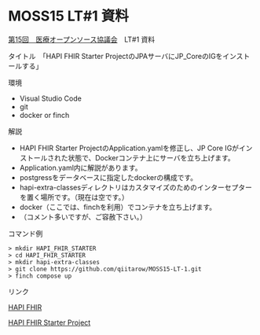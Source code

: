 # MOSS15 LT#1 資料

[第15回　医療オープンソース協議会](https://moss.connpass.com/event/315545/)　LT#1 資料

タイトル　「HAPI FHIR Starter ProjectのJPAサーバにJP_CoreのIGをインストールする」

環境

* Visual Studio Code
* git
* docker or finch

解説

* HAPI FHIR Starter ProjectのApplication.yamlを修正し、JP Core IGがインストールされた状態で、Dockerコンテナ上にサーバを立ち上げます。
* Application.yaml内に解説があります。
* postgressをデータベースに指定したdockerの構成です。
* hapi-extra-classesディレクトリはカスタマイズのためのインターセプターを置く場所です。（現在は空です。）
* docker（ここでは、finchを利用）でコンテナを立ち上げます。
* （コメント多いですが、ご容赦下さい。）

コマンド例

```
> mkdir HAPI_FHIR_STARTER
> cd HAPI_FHIR_STARTER
> mkdir hapi-extra-classes
> git clone https://github.com/qiitarow/MOSS15-LT-1.git
> finch compose up
```

リンク

[HAPI FHIR](https://hapifhir.io/hapi-fhir/)

[HAPI FHIR Starter Project](https://github.com/hapifhir/hapi-fhir-jpaserver-starter.git)
